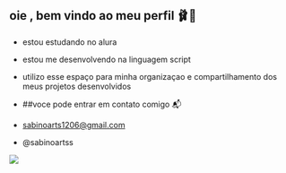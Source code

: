 ## oie , bem vindo ao meu perfil 🩰🎀


- estou estudando  no alura 
- estou me desenvolvendo na linguagem script
- utilizo esse espaço para minha organizaçao e compartilhamento dos meus projetos desenvolvidos

- ##voce pode entrar em contato comigo 📬

- sabinoarts1206@gmail.com
  
- @sabinoartss

![](https://media1.tenor.com/m/HECJ2i2eytkAAAAC/hello-kitty.gif)
